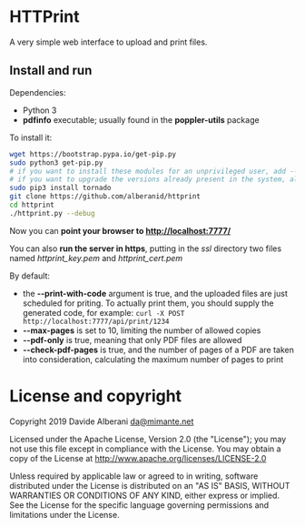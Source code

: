 # HTTPrint

A very simple web interface to upload and print files.


## Install and run

Dependencies:
* Python 3
* **pdfinfo** executable; usually found in the **poppler-utils** package


To install it:
``` bash
wget https://bootstrap.pypa.io/get-pip.py
sudo python3 get-pip.py
# if you want to install these modules for an unprivileged user, add --user and remove "sudo";
# if you want to upgrade the versions already present in the system, also add --upgrade
sudo pip3 install tornado
git clone https://github.com/alberanid/httprint
cd httprint
./httprint.py --debug
```

Now you can **point your browser to [http://localhost:7777/](http://localhost:7777/)**

You can also **run the server in https**, putting in the *ssl* directory two files named *httprint_key.pem* and *httprint_cert.pem*

By default:

* the **--print-with-code** argument is true, and the uploaded files are just scheduled for priting. To actually print them, you should supply the generated code, for example: `curl -X POST http://localhost:7777/api/print/1234`
* **--max-pages** is set to 10, limiting the number of allowed copies
* **--pdf-only** is true, meaning that only PDF files are allowed
* **--check-pdf-pages** is true, and the number of pages of a PDF are taken into consideration, calculating the maximum number of pages to print


# License and copyright

Copyright 2019 Davide Alberani <da@mimante.net>

Licensed under the Apache License, Version 2.0 (the "License");
you may not use this file except in compliance with the License.
You may obtain a copy of the License at http://www.apache.org/licenses/LICENSE-2.0

Unless required by applicable law or agreed to in writing, software
distributed under the License is distributed on an "AS IS" BASIS,
WITHOUT WARRANTIES OR CONDITIONS OF ANY KIND, either express or implied.
See the License for the specific language governing permissions and
limitations under the License.

